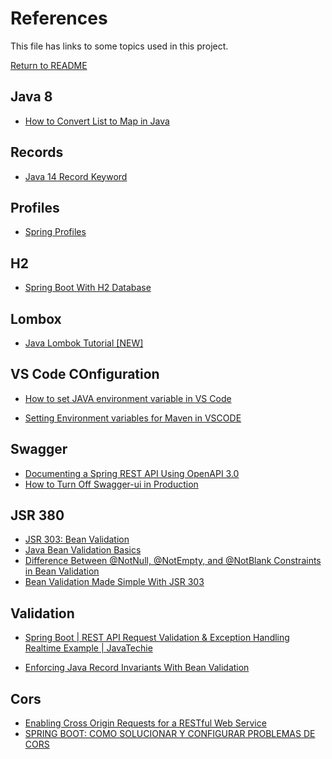 # References

This file has links to some topics used in this project.

[Return to README](../README.md) 


## Java 8 

- [How to Convert List to Map in Java](https://www.baeldung.com/java-list-to-map)

## Records

- [Java 14 Record Keyword](https://www.baeldung.com/java-record-keyword)


## Profiles

- [Spring Profiles](https://www.baeldung.com/spring-profiles)

## H2

- [Spring Boot With H2 Database](https://www.baeldung.com/spring-boot-h2-database)

## Lombox

- [Java Lombok Tutorial [NEW]](https://www.youtube.com/watch?v=z7bsNF2Dtf0)



## VS Code COnfiguration
- [How to set JAVA environment variable in VS Code](https://stackoverflow.com/questions/59687712/how-to-set-java-environment-variable-in-vs-code)

- [Setting Environment variables for Maven in VSCODE](https://stackoverflow.com/questions/66126013/using-alternative-maven-and-java-version-in-vscode-integrated-terminal)



## Swagger

- [Documenting a Spring REST API Using OpenAPI 3.0](https://www.baeldung.com/spring-rest-openapi-documentation)
- [How to Turn Off Swagger-ui in Production](https://www.baeldung.com/swagger-ui-turn-off-in-production)

## JSR 380

- [JSR 303: Bean Validation](https://beanvalidation.org/1.0/spec/)
- [Java Bean Validation Basics](https://www.baeldung.com/javax-validation)
- [Difference Between @NotNull, @NotEmpty, and @NotBlank Constraints in Bean Validation](https://www.baeldung.com/java-bean-validation-not-null-empty-blank)
- [Bean Validation Made Simple With JSR 303](https://dzone.com/articles/bean-validation-made-simple)


## Validation

- [Spring Boot | REST API Request Validation & Exception Handling Realtime Example | JavaTechie](https://www.youtube.com/watch?v=gPnd-hzM_6A)

- [Enforcing Java Record Invariants With Bean Validation](https://www.morling.dev/blog/enforcing-java-record-invariants-with-bean-validation/)


## Cors

- [Enabling Cross Origin Requests for a RESTful Web Service](https://spring.io/guides/gs/rest-service-cors/)
- [SPRING BOOT: COMO SOLUCIONAR Y CONFIGURAR PROBLEMAS DE CORS](https://www.youtube.com/watch?v=jJTfuiyEqb8)

